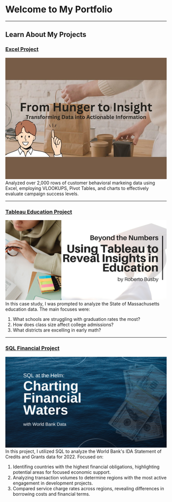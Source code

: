 # Welcome to My Portfolio

---

## Learn About My Projects
### [Excel Project](https://www.linkedin.com/pulse/role-analytics-food-delivery-success-roberto-busby-foasc/)
[<img src="images/excel.jpg?raw=true"/>](https://www.linkedin.com/pulse/role-analytics-food-delivery-success-roberto-busby-foasc/)
Analyzed over 2,000 rows of customer behavioral markeing data using Excel, employing VLOOKUPS, Pivot Tables, and charts to effectively evaluate campaign success levels.  

---

### [Tableau Education Project](https://www.linkedin.com/pulse/tableau-journey-through-massachusetts-education-metrics-roberto-busby-njjrc/)
[<img src="images/tableau-education.png?raw=true"/>](https://www.linkedin.com/pulse/tableau-journey-through-massachusetts-education-metrics-roberto-busby-njjrc/)
In this case study, I was prompted to analyze the State of Massachusetts education data. The main focuses were:
1. What schools are struggling with graduation rates the most?
2. How does class size affect college admissions?
3. What districts are excelling in early math? 

---

### [SQL Financial Project](/bank.md)
[<img src="images/SQLproject1.png?raw=true"/>](/bank.md)
In this project, I utilized SQL to analyze the World Bank's IDA Statement of Credits and Grants data for 2022. Focused on:
1. Identifing countries with the highest financial obligations, highlighting potential areas for focused economic support.
2. Analyzing transaction volumes to determine regions with the most active engagement in development projects.
3. Compared service charge rates across regions, revealing differences in borrowing costs and financial terms.



